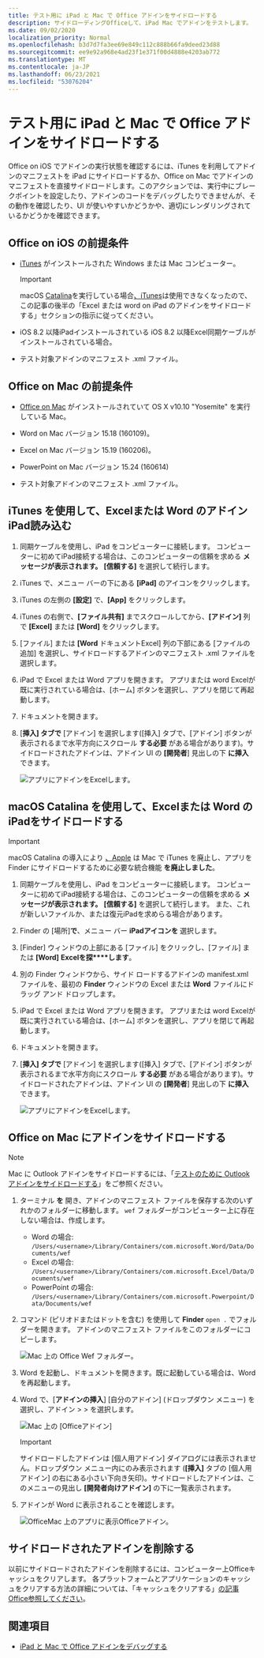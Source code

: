 ```yaml
---
title: テスト用に iPad と Mac で Office アドインをサイドロードする
description: サイドローディングOfficeして、iPad Mac でアドインをテストします。
ms.date: 09/02/2020
localization_priority: Normal
ms.openlocfilehash: b3d7d7fa3ee69e849c112c888b66fa9deed23d88
ms.sourcegitcommit: ee9e92a968e4ad23f1e371f00d4888e4203ab772
ms.translationtype: MT
ms.contentlocale: ja-JP
ms.lasthandoff: 06/23/2021
ms.locfileid: "53076204"
---
```

# <a name="sideload-office-add-ins-on-ipad-and-mac-for-testing"></a>テスト用に iPad と Mac で Office アドインをサイドロードする

Office on iOS でアドインの実行状態を確認するには、iTunes を利用してアドインのマニフェストを iPad にサイドロードするか、Office on Mac でアドインのマニフェストを直接サイドロードします。このアクションでは、実行中にブレークポイントを設定したり、アドインのコードをデバッグしたりできませんが、その動作を確認したり、UI が使いやすいかどうかや、適切にレンダリングされているかどうかを確認できます。

## <a name="prerequisites-for-office-on-ios"></a>Office on iOS の前提条件

- [iTunes](https://www.apple.com/itunes/download/) がインストールされた Windows または Mac コンピューター。
  > [!IMPORTANT]
  > macOS [Catalina](#sideload-an-add-in-on-excel-or-word-on-ipad-using-macos-catalina)を実行している場合[、iTunes](https://support.apple.com/HT210200)は使用できなくなったので、この記事の後半の「Excel または word on iPad のアドインをサイドロードする」セクションの指示に従ってください。

- iOS 8.2 以降iPadインストールされている iOS [](https://apps.apple.com/app/microsoft-excel/id586683407) 8.2 以降Excel同期ケーブルがインストールされている場合。 [](https://apps.apple.com/app/microsoft-word/id586447913)

- テスト対象アドインのマニフェスト .xml ファイル。

## <a name="prerequisites-for-office-on-mac"></a>Office on Mac の前提条件

- [Office on Mac](https://products.office.com/buy/compare-microsoft-office-products?tab=omac) がインストールされていて OS X v10.10 "Yosemite" を実行している Mac。

- Word on Mac バージョン 15.18 (160109)。

- Excel on Mac バージョン 15.19 (160206)。

- PowerPoint on Mac バージョン 15.24 (160614)

- テスト対象アドインのマニフェスト .xml ファイル。

## <a name="sideload-an-add-in-on-excel-or-word-on-ipad-using-itunes"></a>iTunes を使用して、Excelまたは Word のアドインiPad読み込む

1. 同期ケーブルを使用し、iPad をコンピューターに接続します。 コンピューターに初めてiPad接続する場合は、このコンピューターの信頼を求める **メッセージが表示されます。** **[信頼する]** を選択して続行します。

2. iTunes で、メニュー バーの下にある **[iPad]** のアイコンをクリックします。

3. iTunes の左側の **[設定]** で、**[App]** をクリックします。

4. iTunes の右側で、**[ファイル共有]** までスクロールしてから、**[アドイン]** 列で **[Excel]** または **[Word]** をクリックします。

5. [ファイル] または **[Word** ドキュメントExcel] 列の下部にある [ファイルの追加] を選択し、サイドロードするアドインのマニフェスト .xml ファイルを選択します。

6. iPad で Excel または Word アプリを開きます。 アプリまたは word Excelが既に実行されている場合は、[ホーム] ボタンを選択し、アプリを閉じて再起動します。

7. ドキュメントを開きます。

8. [**挿入] タブで**  [アドイン] を選択します([挿入] タブで、[アドイン] ボタンが表示されるまで水平方向にスクロール **する必要** がある場合があります)。サイドロードされたアドインは、アドイン UI の **[開発者**] 見出しの下 **に挿入** できます。

    ![アプリにアドインをExcelします。](../images/excel-insert-add-in.png)

## <a name="sideload-an-add-in-on-excel-or-word-on-ipad-using-macos-catalina"></a>macOS Catalina を使用して、Excelまたは Word のiPadをサイドロードする

> [!IMPORTANT]
> macOS Catalina の導入により [、Apple](https://support.apple.com/HT210200) は Mac で iTunes を廃止し、アプリを Finder にサイドロードするために必要な統合機能 **を廃止しました**。

1. 同期ケーブルを使用し、iPad をコンピューターに接続します。 コンピューターに初めてiPad接続する場合は、このコンピューターの信頼を求める **メッセージが表示されます。** **[信頼する]** を選択して続行します。 また、これが新しいファイルか、または復元iPadを求めらる場合があります。

2. Finder の [場所]**で**、メニュー バー **iPadアイコンを** 選択します。

3. [Finder] ウィンドウの上部にある [ファイル] をクリックし、[ファイル] または **[Word]** **Excelを探****します**。

4. 別の Finder ウィンドウから、サイド ロードするアドインの manifest.xml ファイルを、最初の **Finder** ウィンドウの Excel または **Word** ファイルにドラッグ アンド ドロップします。

5. iPad で Excel または Word アプリを開きます。 アプリまたは word Excelが既に実行されている場合は、[ホーム] ボタンを選択し、アプリを閉じて再起動します。

6. ドキュメントを開きます。

7. [**挿入] タブで**  [アドイン] を選択します([挿入] タブで、[アドイン] ボタンが表示されるまで水平方向にスクロール **する必要** がある場合があります)。サイドロードされたアドインは、アドイン UI の **[開発者**] 見出しの下 **に挿入** できます。

    ![アプリにアドインをExcelします。](../images/excel-insert-add-in.png)

## <a name="sideload-an-add-in-in-office-on-mac"></a>Office on Mac にアドインをサイドロードする

> [!NOTE]
> Mac に Outlook アドインをサイドロードするには、「[テストのために Outlook アドインをサイドロードする](../outlook/sideload-outlook-add-ins-for-testing.md)」をご参照ください。

1. ターミナル **を** 開き、アドインのマニフェスト ファイルを保存する次のいずれかのフォルダーに移動します。 `wef` フォルダーがコンピューター上に存在しない場合は、作成します。

    - Word の場合: `/Users/<username>/Library/Containers/com.microsoft.Word/Data/Documents/wef`
    - Excel の場合: `/Users/<username>/Library/Containers/com.microsoft.Excel/Data/Documents/wef`
    - PowerPoint の場合: `/Users/<username>/Library/Containers/com.microsoft.Powerpoint/Data/Documents/wef`

2. コマンド (ピリオドまたはドットを含む) を使用して **Finder** `open .` でフォルダーを開きます。 アドインのマニフェスト ファイルをこのフォルダーにコピーします。

    ![Mac 上の Office Wef フォルダー。](../images/all-my-files.png)

3. Word を起動し、ドキュメントを開きます。既に起動している場合は、Word を再起動します。

4. Word で、[**アドインの挿入**] [自分のアドイン] (ドロップダウン メニュー) を選択し、アドイン  >    >  を選択します。

    ![Mac 上の [Officeアドイン]](../images/my-add-ins-wikipedia.png)

    > [!IMPORTANT]
    > サイドロードしたアドインは [個人用アドイン] ダイアログには表示されません。ドロップダウン メニュー内にのみ表示されます (**[挿入]** タブの [個人用アドイン] の右にある小さい下向き矢印)。サイドロードしたアドインは、このメニューの見出し **[開発者向けアドイン]** の下に一覧表示されます。

5. アドインが Word に表示されることを確認します。

    ![OfficeMac 上のアプリに表示Officeアドイン。](../images/lorem-ipsum-wikipedia.png)

## <a name="remove-a-sideloaded-add-in"></a>サイドロードされたアドインを削除する

以前にサイドロードされたアドインを削除するには、コンピューター上Officeキャッシュをクリアします。 各プラットフォームとアプリケーションのキャッシュをクリアする方法の詳細については、「キャッシュをクリアする」[の記事Office参照してください](clear-cache.md)。

## <a name="see-also"></a>関連項目

- [iPad と Mac で Office アドインをデバッグする](debug-office-add-ins-on-ipad-and-mac.md)
